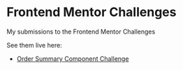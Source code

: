# Frontend Mentor Challenges
My submissions to the Frontend Mentor Challenges
  
See them live here:
  
* [Order Summary Component Challenge](https://hopeful-snyder-de3e06.netlify.app)
